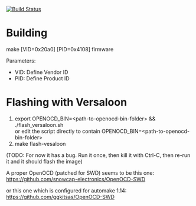 [![Build Status](https://travis-ci.org/Nitrokey/nitrokey-pro-firmware.png)](https://travis-ci.org/Nitrokey/nitrokey-pro-firmware)

Building
========
make \[VID=0x20a0\] \[PID=0x4108\] firmware

Parameters:
* VID: Define Vendor ID
* PID: Define Product ID

Flashing with Versaloon
=======================
1. export OPENOCD_BIN=\<path-to-openocd-bin-folder\> && ./flash_versaloon.sh  
   or edit the script directly to contain OPENOCD_BIN=\<path-to-openocd-bin-folder\>
2. make flash-vesaloon

(TODO: For now it has a bug. Run it once, then kill it with Ctrl-C, then re-run it and it should flash the image)

A proper OpenOCD (patched for SWD) seems to be this one:  
https://github.com/snowcap-electronics/OpenOCD-SWD
  
or this one which is configured for automake 1.14:  
https://github.com/ggkitsas/OpenOCD-SWD
